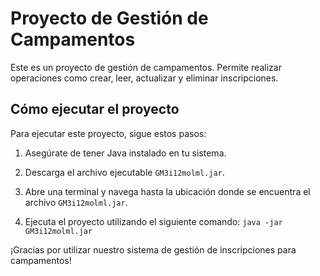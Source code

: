 # Proyecto de Gestión de Campamentos

Este es un proyecto de gestión de campamentos. Permite realizar operaciones como crear, leer, actualizar y eliminar inscripciones.

## Cómo ejecutar el proyecto

Para ejecutar este proyecto, sigue estos pasos:

1. Asegúrate de tener Java instalado en tu sistema.

2. Descarga el archivo ejecutable `GM3i12molml.jar`.

3. Abre una terminal y navega hasta la ubicación donde se encuentra el archivo `GM3i12molml.jar`.

4. Ejecuta el proyecto utilizando el siguiente comando: `java -jar GM3i12molml.jar`

¡Gracias por utilizar nuestro sistema de gestión de inscripciones para campamentos!
